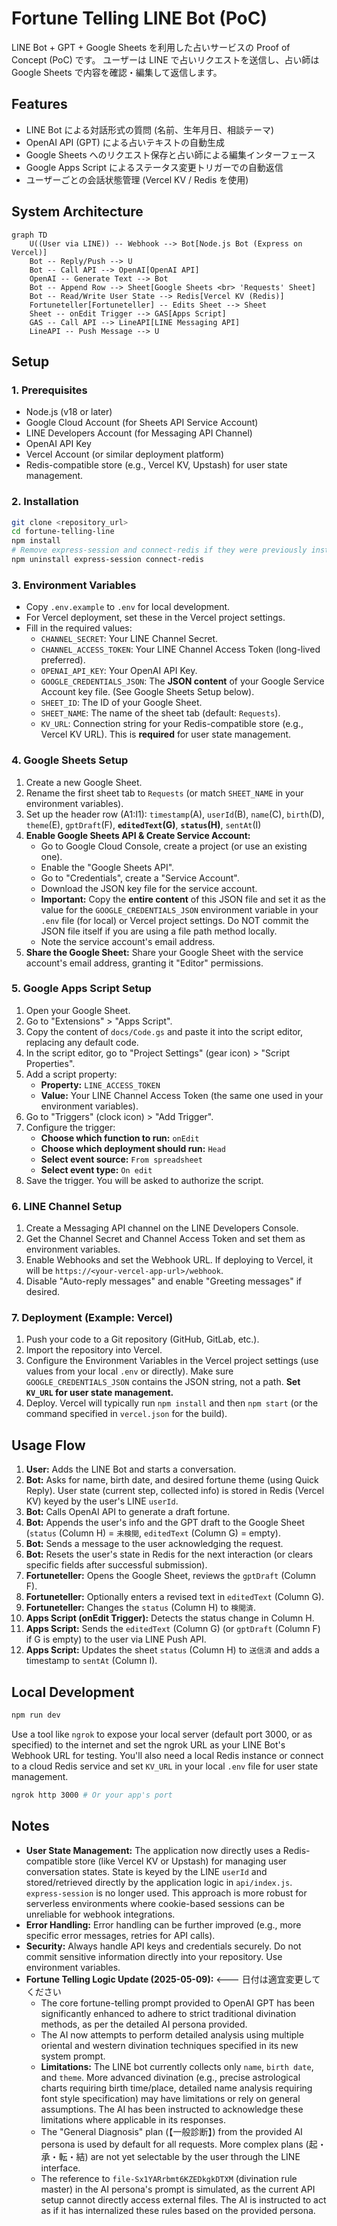 # Fortune Telling LINE Bot (PoC)

LINE Bot + GPT + Google Sheets を利用した占いサービスの Proof of Concept (PoC) です。
ユーザーは LINE で占いリクエストを送信し、占い師は Google Sheets で内容を確認・編集して返信します。

## Features

- LINE Bot による対話形式の質問 (名前、生年月日、相談テーマ)
- OpenAI API (GPT) による占いテキストの自動生成
- Google Sheets へのリクエスト保存と占い師による編集インターフェース
- Google Apps Script によるステータス変更トリガーでの自動返信
- ユーザーごとの会話状態管理 (Vercel KV / Redis を使用)

## System Architecture

```mermaid
graph TD
    U((User via LINE)) -- Webhook --> Bot[Node.js Bot (Express on Vercel)]
    Bot -- Reply/Push --> U
    Bot -- Call API --> OpenAI[OpenAI API]
    OpenAI -- Generate Text --> Bot
    Bot -- Append Row --> Sheet[Google Sheets <br> 'Requests' Sheet]
    Bot -- Read/Write User State --> Redis[Vercel KV (Redis)]
    Fortuneteller[Fortuneteller] -- Edits Sheet --> Sheet
    Sheet -- onEdit Trigger --> GAS[Apps Script]
    GAS -- Call API --> LineAPI[LINE Messaging API]
    LineAPI -- Push Message --> U
```

## Setup

### 1. Prerequisites

- Node.js (v18 or later)
- Google Cloud Account (for Sheets API Service Account)
- LINE Developers Account (for Messaging API Channel)
- OpenAI API Key
- Vercel Account (or similar deployment platform)
- Redis-compatible store (e.g., Vercel KV, Upstash) for user state management.

### 2. Installation

```bash
git clone <repository_url>
cd fortune-telling-line
npm install
# Remove express-session and connect-redis if they were previously installed
npm uninstall express-session connect-redis
```

### 3. Environment Variables

- Copy `.env.example` to `.env` for local development.
- For Vercel deployment, set these in the Vercel project settings.
- Fill in the required values:
    - `CHANNEL_SECRET`: Your LINE Channel Secret.
    - `CHANNEL_ACCESS_TOKEN`: Your LINE Channel Access Token (long-lived preferred).
    - `OPENAI_API_KEY`: Your OpenAI API Key.
    - `GOOGLE_CREDENTIALS_JSON`: The **JSON content** of your Google Service Account key file. (See Google Sheets Setup below).
    - `SHEET_ID`: The ID of your Google Sheet.
    - `SHEET_NAME`: The name of the sheet tab (default: `Requests`).
    - `KV_URL`: Connection string for your Redis-compatible store (e.g., Vercel KV URL). This is **required** for user state management.

### 4. Google Sheets Setup

1.  Create a new Google Sheet.
2.  Rename the first sheet tab to `Requests` (or match `SHEET_NAME` in your environment variables).
3.  Set up the header row (A1:I1):
    `timestamp`(A), `userId`(B), `name`(C), `birth`(D), `theme`(E), `gptDraft`(F), **`editedText`(G)**, **`status`(H)**, `sentAt`(I)
4.  **Enable Google Sheets API & Create Service Account:**
    - Go to Google Cloud Console, create a project (or use an existing one).
    - Enable the "Google Sheets API".
    - Go to "Credentials", create a "Service Account".
    - Download the JSON key file for the service account.
    - **Important:** Copy the **entire content** of this JSON file and set it as the value for the `GOOGLE_CREDENTIALS_JSON` environment variable in your `.env` file (for local) or Vercel project settings. Do NOT commit the JSON file itself if you are using a file path method locally.
    - Note the service account's email address.
5.  **Share the Google Sheet:** Share your Google Sheet with the service account's email address, granting it "Editor" permissions.

### 5. Google Apps Script Setup

1.  Open your Google Sheet.
2.  Go to "Extensions" > "Apps Script".
3.  Copy the content of `docs/Code.gs` and paste it into the script editor, replacing any default code.
4.  In the script editor, go to "Project Settings" (gear icon) > "Script Properties".
5.  Add a script property:
    - **Property:** `LINE_ACCESS_TOKEN`
    - **Value:** Your LINE Channel Access Token (the same one used in your environment variables).
6.  Go to "Triggers" (clock icon) > "Add Trigger".
7.  Configure the trigger:
    - **Choose which function to run:** `onEdit`
    - **Choose which deployment should run:** `Head`
    - **Select event source:** `From spreadsheet`
    - **Select event type:** `On edit`
8.  Save the trigger. You will be asked to authorize the script.

### 6. LINE Channel Setup

1.  Create a Messaging API channel on the LINE Developers Console.
2.  Get the Channel Secret and Channel Access Token and set them as environment variables.
3.  Enable Webhooks and set the Webhook URL. If deploying to Vercel, it will be `https://<your-vercel-app-url>/webhook`.
4.  Disable "Auto-reply messages" and enable "Greeting messages" if desired.

### 7. Deployment (Example: Vercel)

1.  Push your code to a Git repository (GitHub, GitLab, etc.).
2.  Import the repository into Vercel.
3.  Configure the Environment Variables in the Vercel project settings (use values from your local `.env` or directly). Make sure `GOOGLE_CREDENTIALS_JSON` contains the JSON string, not a path. **Set `KV_URL` for user state management.**
4.  Deploy. Vercel will typically run `npm install` and then `npm start` (or the command specified in `vercel.json` for the build).

## Usage Flow

1.  **User:** Adds the LINE Bot and starts a conversation.
2.  **Bot:** Asks for name, birth date, and desired fortune theme (using Quick Reply). User state (current step, collected info) is stored in Redis (Vercel KV) keyed by the user's LINE `userId`.
3.  **Bot:** Calls OpenAI API to generate a draft fortune.
4.  **Bot:** Appends the user's info and the GPT draft to the Google Sheet (`status` (Column H) = `未検閲`, `editedText` (Column G) = empty).
5.  **Bot:** Sends a message to the user acknowledging the request.
6.  **Bot:** Resets the user's state in Redis for the next interaction (or clears specific fields after successful submission).
7.  **Fortuneteller:** Opens the Google Sheet, reviews the `gptDraft` (Column F).
8.  **Fortuneteller:** Optionally enters a revised text in `editedText` (Column G).
9.  **Fortuneteller:** Changes the `status` (Column H) to `検閲済`.
10. **Apps Script (onEdit Trigger):** Detects the status change in Column H.
11. **Apps Script:** Sends the `editedText` (Column G) (or `gptDraft` (Column F) if G is empty) to the user via LINE Push API.
12. **Apps Script:** Updates the sheet `status` (Column H) to `送信済` and adds a timestamp to `sentAt` (Column I).

## Local Development

```bash
npm run dev
```

Use a tool like `ngrok` to expose your local server (default port 3000, or as specified) to the internet and set the ngrok URL as your LINE Bot's Webhook URL for testing. You'll also need a local Redis instance or connect to a cloud Redis service and set `KV_URL` in your local `.env` file for user state management.

```bash
ngrok http 3000 # Or your app's port
```

## Notes

- **User State Management:** The application now directly uses a Redis-compatible store (like Vercel KV or Upstash) for managing user conversation states. State is keyed by the LINE `userId` and stored/retrieved directly by the application logic in `api/index.js`. `express-session` is no longer used. This approach is more robust for serverless environments where cookie-based sessions can be unreliable for webhook integrations.
- **Error Handling:** Error handling can be further improved (e.g., more specific error messages, retries for API calls).
- **Security:** Always handle API keys and credentials securely. Do not commit sensitive information directly into your repository. Use environment variables.
- **Fortune Telling Logic Update (2025-05-09):** <--- 日付は適宜変更してください
    - The core fortune-telling prompt provided to OpenAI GPT has been significantly enhanced to adhere to strict traditional divination methods, as per the detailed AI persona provided.
    - The AI now attempts to perform detailed analysis using multiple oriental and western divination techniques specified in its new system prompt.
    - **Limitations:** The LINE bot currently collects only `name`, `birth date`, and `theme`. More advanced divination (e.g., precise astrological charts requiring birth time/place, detailed name analysis requiring font style specification) may have limitations or rely on general assumptions. The AI has been instructed to acknowledge these limitations where applicable in its responses.
    - The "General Diagnosis" plan (【一般診断】) from the provided AI persona is used by default for all requests. More complex plans (起・承・転・結) are not yet selectable by the user through the LINE interface.
    - The reference to `file-Sx1YARrbmt6KZEDkgkDTXM` (divination rule master) in the AI persona's prompt is simulated, as the current API setup cannot directly access external files. The AI is instructed to act as if it has internalized these rules based on the provided persona.